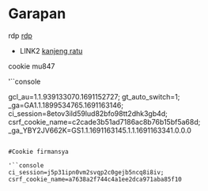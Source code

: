# Garapan

rdp [rdp](https://learn.microsoft.com/en-us/training/modules/extend-elements-finance-operations/4-exercise)
* LINK2 [kanjeng ratu](TMBuZLY9pjgn5mZ4AbWHitJKLdFmVd6wxg)


cookie mu847

'``console  

gcl_au=1.1.939133070.1691152727; gt_auto_switch=1; _ga=GA1.1.1899534765.1691163146; ci_session=8etov3ild59lud82bfo98tt2dhk3gb4d; csrf_cookie_name=c2cade3b51ad7186ac8b76b15bf5a68d; _ga_YBY2JV662K=GS1.1.1691163145.1.1.1691163341.0.0.0


 ```

#Cookie firmansya

 '``console
ci_session=j5p31ipn0vm2svqp2c0gejb5ncq8i8iv; csrf_cookie_name=a7638a2f744c4a1ee2dca971aba85f10
 ```
